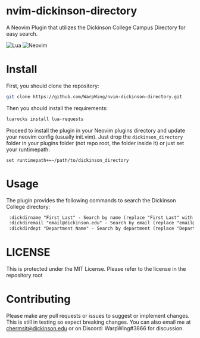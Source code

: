 # nvim-dickinson-directory
A Neovim Plugin that utilizes the Dickinson College Campus Directory for easy search.

![Lua](https://img.shields.io/badge/lua-%232C2D72.svg?style=for-the-badge&logo=lua&logoColor=white)
![Neovim](https://img.shields.io/badge/NeoVim-%2357A143.svg?&style=for-the-badge&logo=neovim&logoColor=white)

# Install

First, you should clone the repository:

```bash
git clone https://github.com/WarpWing/nvim-dickinson-directory.git
```
Then you should install the requirements:
```bash
luarocks install lua-requests
```
Proceed to install the plugin in your Neovim plugins directory and update your neovim config (usually init.vim). Just drop the `dickinson_directory` folder in your plugins folder (not repo root, the folder inside it) or just set your runtimepath:
```vim
set runtimepath+=~/path/to/dickinson_directory
```

# Usage
The plugin provides the following commands to search the Dickinson College directory:
```apache
 :dickdirname "First Last" - Search by name (replace "First Last" with the actual name)
 :dickdiremail "email@dickinson.edu" - Search by email (replace "email@dickinson.edu" with the actual email)
 :dickdirdept "Department Name" - Search by department (replace "Department Name" with the actual department name)
```

# LICENSE
This is protected under the MIT License. Please refer to the license in the repository root

# Contributing
Please make any pull requests or issues to suggest or implement changes. This is still in testing so expect breaking changes. You can also email me at chermsit@dickinson.edu or on Discord: WarpWing#3866 for discussion.


